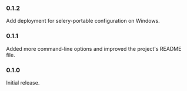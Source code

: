 ### 0.1.2

Add deployment for selery-portable configuration on Windows.

### 0.1.1

Added more command-line options and improved the project's README file.

### 0.1.0

Initial release.

